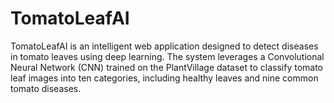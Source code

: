 # TomatoLeafAI
TomatoLeafAI is an intelligent web application designed to detect diseases in tomato leaves using deep learning. The system leverages a Convolutional Neural Network (CNN) trained on the PlantVillage dataset to classify tomato leaf images into ten categories, including healthy leaves and nine common tomato diseases.

